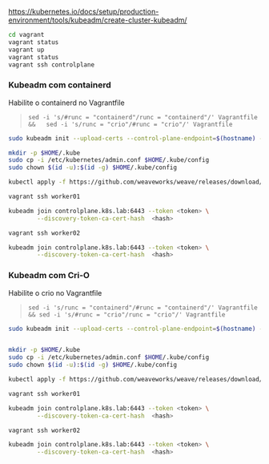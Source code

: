 https://kubernetes.io/docs/setup/production-environment/tools/kubeadm/create-cluster-kubeadm/


```bash
cd vagrant
vagrant status
vagrant up 
vagrant status
vagrant ssh controlplane

```

### Kubeadm com containerd
Habilite o containerd no Vagrantfile

> `sed -i 's/#runc = "containerd"/runc = "containerd"/' Vagrantfile  &&   sed -i 's/runc = "crio"/#runc = "crio"/' Vagrantfile `

```bash
sudo kubeadm init --upload-certs --control-plane-endpoint=$(hostname) --apiserver-advertise-address $(hostname -i)  --cri-socket unix:///var/run/containerd/containerd.sock --pod-network-cidr 192.168.99.0/24

mkdir -p $HOME/.kube
sudo cp -i /etc/kubernetes/admin.conf $HOME/.kube/config
sudo chown $(id -u):$(id -g) $HOME/.kube/config

kubectl apply -f https://github.com/weaveworks/weave/releases/download/v2.8.1/weave-daemonset-k8s.yaml

vagrant ssh worker01

kubeadm join controlplane.k8s.lab:6443 --token <token> \
        --discovery-token-ca-cert-hash  <hash>

vagrant ssh worker02

kubeadm join controlplane.k8s.lab:6443 --token <token> \
        --discovery-token-ca-cert-hash  <hash>


```
### Kubeadm com Cri-O

Habilite o crio no Vagrantfile

> `sed -i 's/runc = "containerd"/#runc = "containerd"/' Vagrantfile && sed -i 's/#runc = "crio"/runc = "crio"/' Vagrantfile `

```bash
sudo kubeadm init --upload-certs --control-plane-endpoint=$(hostname) --apiserver-advertise-address $(hostname -i)  --cri-socket unix:///var/run/crio/crio.sock  --pod-network-cidr 192.168.99.0/24	


mkdir -p $HOME/.kube
sudo cp -i /etc/kubernetes/admin.conf $HOME/.kube/config
sudo chown $(id -u):$(id -g) $HOME/.kube/config

kubectl apply -f https://github.com/weaveworks/weave/releases/download/v2.8.1/weave-daemonset-k8s.yaml

vagrant ssh worker01

kubeadm join controlplane.k8s.lab:6443 --token <token> \
        --discovery-token-ca-cert-hash  <hash>

vagrant ssh worker02

kubeadm join controlplane.k8s.lab:6443 --token <token> \
        --discovery-token-ca-cert-hash  <hash>


```


